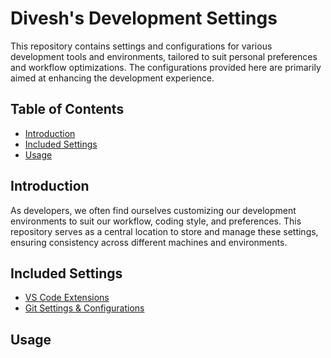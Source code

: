 # Divesh's Development Settings

This repository contains settings and configurations for various development tools and environments, tailored to suit personal preferences and workflow optimizations. The configurations provided here are primarily aimed at enhancing the development experience.

## Table of Contents

- [Introduction](#introduction)
- [Included Settings](#included-settings)
- [Usage](#usage)

## Introduction

As developers, we often find ourselves customizing our development environments to suit our workflow, coding style, and preferences. This repository serves as a central location to store and manage these settings, ensuring consistency across different machines and environments.

## Included Settings

- [VS Code Extensions](vscode/README.md)
- [Git Settings & Configurations](git/README.md)

## Usage
